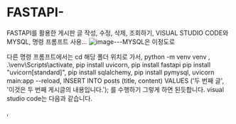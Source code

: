 # FASTAPI-
FASTAPI를 활용한 게시판 글 작성, 수정, 삭제, 조회하기, VISUAL STUDIO CODE와 MYSQL, 명령 프롬프트 사용...
![image](https://github.com/user-attachments/assets/d2da4d69-feab-4090-997f-c069584b8d09)---MYSQL은 이정도로


다른 명령 프롬프트에서는 cd 해당 폴더 위치로 가서, python -m venv venv ,  .\venv\Scripts\activate, pip install uvicorn, pip install fastapi
pip install "uvicorn[standard]", pip install sqlalchemy, pip install pymysql, uvicorn main:app --reload, INSERT INTO posts (title, content) VALUES ('두 번째 글', '이것은 두 번째 게시글의 내용입니다.'); 를 수행하기
그렇게 하면 된듯합니다. visual studio code는 다음과 같습니다.






,

